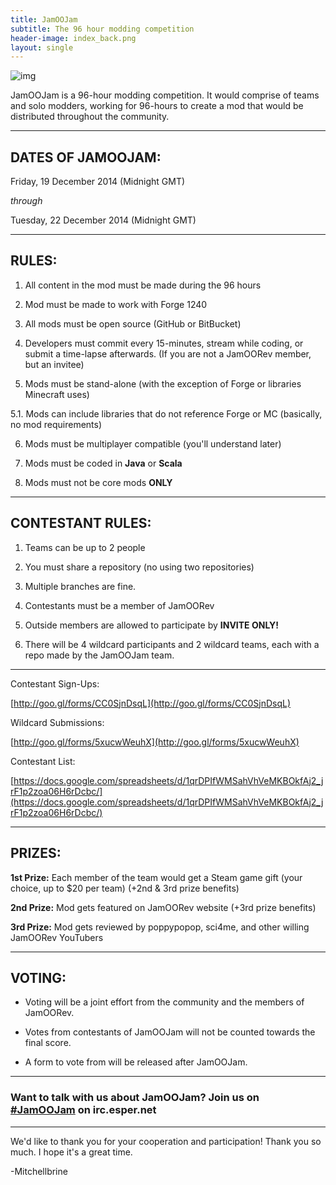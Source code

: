 ```yaml
---
title: JamOOJam
subtitle: The 96 hour modding competition
header-image: index_back.png
layout: single
---
```


![img](http://puu.sh/dj0tD/d558005df4.png)

JamOOJam is a 96-hour modding competition. It would comprise of teams and solo modders, working for 96-hours to create a mod that would be distributed throughout the community.

- - -

## DATES OF JAMOOJAM: ##

Friday, 19 December 2014 (Midnight GMT)

*through*

Tuesday, 22 December 2014 (Midnight GMT)

- - -

## RULES: ##

1. All content in the mod must be made during the 96 hours

2. Mod must be made to work with Forge 1240

3. All mods must be open source (GitHub or BitBucket)

4. Developers must commit every 15-minutes, stream while coding, or submit a time-lapse afterwards. (If you are not a JamOORev member, but an invitee)

5. Mods must be stand-alone (with the exception of Forge or libraries Minecraft uses)

5.1. Mods can include libraries that do not reference Forge or MC (basically, no mod requirements)

6. Mods must be multiplayer compatible (you'll understand later)

7. Mods must be coded in **Java** or **Scala**

8. Mods must not be core mods **ONLY**

- - -

## CONTESTANT RULES: ##

1. Teams can be up to 2 people

2. You must share a repository (no using two repositories)

3. Multiple branches are fine.

4. Contestants must be a member of JamOORev

5. Outside members are allowed to participate by **INVITE ONLY!**

6. There will be 4 wildcard participants and 2 wildcard teams, each with a repo made by the JamOOJam team.

- - -

Contestant Sign-Ups:

[http://goo.gl/forms/CC0SjnDsqL](http://goo.gl/forms/CC0SjnDsqL)

Wildcard Submissions:

[http://goo.gl/forms/5xucwWeuhX](http://goo.gl/forms/5xucwWeuhX)

Contestant List:

[https://docs.google.com/spreadsheets/d/1qrDPIfWMSahVhVeMKBOkfAj2_jrF1p2zoa06H6rDcbc/](https://docs.google.com/spreadsheets/d/1qrDPIfWMSahVhVeMKBOkfAj2_jrF1p2zoa06H6rDcbc/)

- - -

## PRIZES: ##

**1st Prize:** Each member of the team would get a Steam game gift (your choice, up to $20 per team) (+2nd & 3rd prize benefits)

**2nd Prize:** Mod gets featured on JamOORev website (+3rd prize benefits)

**3rd Prize:** Mod gets reviewed by poppypopop, sci4me, and other willing JamOORev YouTubers

- - -

## VOTING: ##

- Voting will be a joint effort from the community and the members of JamOORev.

- Votes from contestants of JamOOJam will not be counted towards the final score.

- A form to vote from will be released after JamOOJam.

- - -

### Want to talk with us about JamOOJam? Join us on [#JamOOJam](http://webchat.esper.net/?nick=&channels=JamOOJam&fg_color=39EF5B&fg_sec_color=38A7EF&bg_color=171717) on irc.esper.net

- - -

We'd like to thank you for your cooperation and participation! Thank you so much. I hope it's a great time.

-Mitchellbrine
